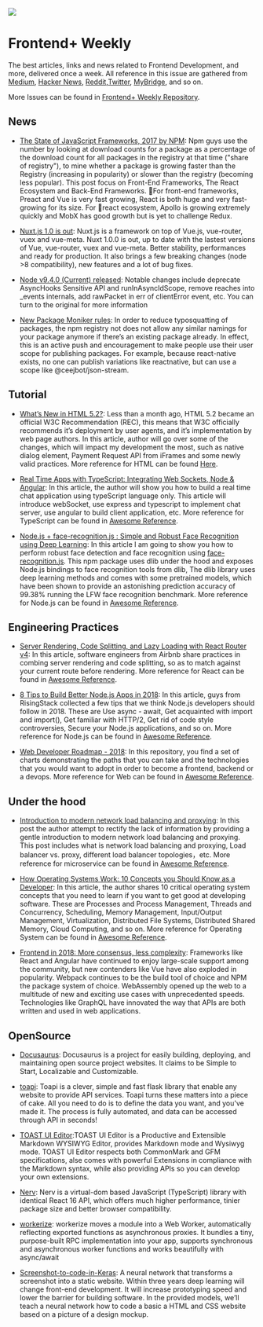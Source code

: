 ![](http://upload-images.jianshu.io/upload_images/1647496-d2946f9aac541857.jpg?imageMogr2/auto-orient/strip%7CimageView2/2/w/1240)

# Frontend+ Weekly

The best articles, links and news related to Frontend Development, and more, delivered once a week. All reference in this issue are gathered from [Medium](https://medium.com/@384924552), [Hacker News](https://news.ycombinator.com/news), [Reddit](reddit.com),[Twitter](twitter.com), [MyBridge](mybridge.co), and so on.

More Issues can be found in [Frontend+ Weekly Repository](./README.md).

## News

* [The State of JavaScript Frameworks, 2017 by NPM](https://parg.co/UVE): Npm guys use the number by looking at download counts for a package as a percentage of the download count for all packages in the registry at that time ("share of registry"), to mine whether a package is growing faster than the Registry (increasing in popularity) or slower than the registry (becoming less popular). This post focus on Front-End Frameworks, The React Ecosystem and Back-End Frameworks. For front-end frameworks, Preact and Vue is very fast growing, React is both huge and very fast-growing for its size. For react ecosystem, Apollo is growing extremely quickly and MobX has good growth but is yet to challenge Redux.

* [Nuxt.js 1.0 is out](https://parg.co/UtZ): Nuxt.js is a framework on top of Vue.js, vue-router, vuex and vue-meta. Nuxt 1.0.0 is out, up to date with the lastest versions of Vue, vue-router, vuex and vue-meta. Better stability, performances and ready for production. It also brings a few breaking changes (node >8 compatibility), new features and a lot of bug fixes.

- [Node v9.4.0 (Current) released](https://parg.co/UV5): Notable changes include deprecate AsyncHooks Sensitive API and runInAsyncIdScope, remove reaches into \_events internals, add rawPacket in err of clientError event, etc. You can turn to the original for more information

- [New Package Moniker rules](https://parg.co/UVh): In order to reduce typosquatting of packages, the npm registry not does not allow any similar namings for your package anymore if there’s an existing package already. In effect, this is an active push and encouragement to make people use their user scope for publishing packages. For example, because react-native exists, no one can publish variations like reactnative, but can use a scope like @ceejbot/json-stream.

## Tutorial

* [What’s New in HTML 5.2?](https://bitsofco.de/whats-new-in-html-5-2/): Less than a month ago, HTML 5.2 became an official W3C Recommendation (REC), this means that W3C officially recommends it’s deployment by user agents, and it’s implementation by web page authors. In this article, author will go over some of the changes, which will impact my development the most, such as native dialog element, Payment Request API from iFrames and some newly valid practices. More reference for HTML can be found [Here](https://parg.co/UUK).

- [Real Time Apps with TypeScript: Integrating Web Sockets, Node & Angular](https://parg.co/UVr): In this article, the author will show you how to build a real time chat application using typeScript language only. This article will introduce webSocket, use express and typescript to implement chat server, use angular to build client application, etc. More reference for TypeScript can be found in [Awesome Reference](https://parg.co/b4z).

* [Node.js + face-recognition.js : Simple and Robust Face Recognition using Deep Learning](https://parg.co/UVP): In this article I am going to show you how to perform robust face detection and face recognition using [face-recognition.js](https://github.com/justadudewhohacks/face-recognition.js). This npm package uses dlib under the hood and exposes Node.js bindings to face recognition tools from dlib, The dlib library uses deep learning methods and comes with some pretrained models, which have been shown to provide an astonishing prediction accuracy of 99.38% running the LFW face recognition benchmark. More reference for Node.js can be found in [Awesome Reference](https://parg.co/b4z).

## Engineering Practices

* [Server Rendering, Code Splitting, and Lazy Loading with React Router v4](https://parg.co/UVJ): In this article, software engineers from Airbnb share practices in combing server rendering and code splitting, so as to match against your current route before rendering. More reference for React can be found in [Awesome Reference](https://parg.co/b4z).

* [8 Tips to Build Better Node.js Apps in 2018](https://parg.co/UV8): In this article, guys from RisingStack collected a few tips that we think Node.js developers should follow in 2018. These are Use async - await, Get acquainted with import and import(), Get familiar with HTTP/2, Get rid of code style controversies, Secure your Node.js applications, and so on. More reference for Node.js can be found in [Awesome Reference](https://parg.co/b4z).

- [Web Developer Roadmap - 2018](https://github.com/kamranahmedse/developer-roadmap): In this repository, you find a set of charts demonstrating the paths that you can take and the technologies that you would want to adopt in order to become a frontend, backend or a devops. More reference for Web can be found in [Awesome Reference](https://parg.co/b4z).

## Under the hood

* [Introduction to modern network load balancing and proxying](http://t.cn/RQAfr5x): In this post the author attempt to rectify the lack of information by providing a gentle introduction to modern network load balancing and proxying. This post includes what is network load balancing and proxying, Load balancer vs. proxy, different load balancer topologies，etc. More reference for microservice can be found in [Awesome Reference](https://parg.co/b4z).

* [How Operating Systems Work: 10 Concepts you Should Know as a Developer](https://parg.co/UVV): In this article, the author shares 10 critical operating system concepts that you need to learn if you want to get good at developing software. These are Processes and Process Management, Threads and Concurrency, Scheduling, Memory Management, Input/Output Management, Virtualization, Distributed File Systems, Distributed Shared Memory, Cloud Computing, and so on. More reference for Operating System can be found in [Awesome Reference](https://parg.co/b4z).

* [Frontend in 2018: More consensus, less complexity](https://parg.co/UVk): Frameworks like React and Angular have continued to enjoy large-scale support among the community, but new contenders like Vue have also exploded in popularity. Webpack continues to be the build tool of choice and NPM the package system of choice. WebAssembly opened up the web to a multitude of new and exciting use cases with unprecedented speeds. Technologies like GraphQL have innovated the way that APIs are both written and used in web applications.

## OpenSource

* [Docusaurus](https://parg.co/UtL): Docusaurus is a project for easily building, deploying, and maintaining open source project websites. It claims to be Simple to Start, Localizable and Customizable.

- [toapi](https://github.com/gaojiuli/toapi): Toapi is a clever, simple and fast flask library that enable any website to provide API services. Toapi turns these matters into a piece of cake. All you need to do is to define the data you want, and you've made it. The process is fully automated, and data can be accessed through API in seconds!

- [TOAST UI Editor](https://parg.co/UVY):TOAST UI Editor is a Productive and Extensible Markdown WYSIWYG Editor, provides Markdown mode and Wysiwyg mode. TOAST UI Editor respects both CommonMark and GFM specifications, alse comes with powerful Extensions in compliance with the Markdown syntax, while also providing APIs so you can develop your own extensions.

- [Nerv](https://github.com/NervJS/nerv): Nerv is a virtual-dom based JavaScript (TypeScript) library with identical React 16 API, which offers much higher performance, tinier package size and better browser compatibility.

- [workerize](https://github.com/developit/workerize): workerize moves a module into a Web Worker, automatically reflecting exported functions as asynchronous proxies. It bundles a tiny, purpose-built RPC implementation into your app, supports synchronous and asynchronous worker functions and works beautifully with async/await

- [Screenshot-to-code-in-Keras](https://github.com/emilwallner/Screenshot-to-code-in-Keras): A neural network that transforms a screenshot into a static website. Within three years deep learning will change front-end development. It will increase prototyping speed and lower the barrier for building software. In the provided models, we’ll teach a neural network how to code a basic a HTML and CSS website based on a picture of a design mockup.
